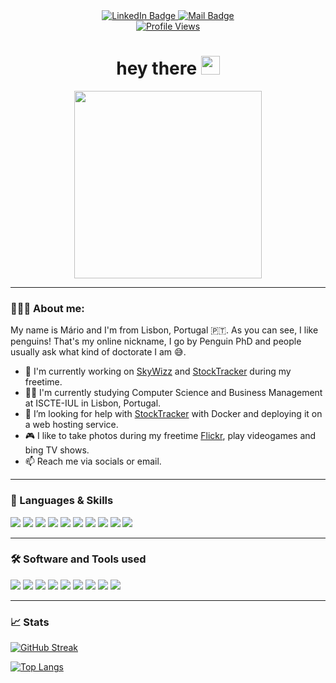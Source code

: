 <div id="badges" align="center">
  <a href="https://www.linkedin.com/in/kreativermario">
    <img src="https://img.shields.io/badge/LinkedIn-0077B5?style=for-the-badge&logo=linkedin&logoColor=white" alt="LinkedIn Badge"/>
  </a>
  <a href="mailto:kreativermario@gmail.com">
    <img src="https://img.shields.io/badge/Gmail-D14836?style=for-the-badge&logo=gmail&logoColor=white" alt="Mail Badge"/>
  </a>
</div>
<div id="stats" align="center">
  <a href="https://komarev.com/ghpvc/?username=kreativermario">
    <img src="https://komarev.com/ghpvc/?username=your-github-username&style=flat-square&color=blue" alt="Profile Views"/>
  </a>
</div>
<div id="about-me" align="center">
  <h1>
  hey there
  <img src="https://media.giphy.com/media/hvRJCLFzcasrR4ia7z/giphy.gif" width="30px"/>
  </h1>
  <img src="https://i.pinimg.com/originals/58/72/58/58725865c95fe20cfc595725fca0d6a3.gif" width="300"/>
</div>

---

### 👨‍💻🐧 About me:
My name is Mário and I'm from Lisbon, Portugal 🇵🇹. As you can see, I like penguins! That's my online nickname, I go by Penguin PhD and people usually ask what kind of doctorate I am 😅.
- 🔭 I'm currently working on [SkyWizz](https://github.com/kreativermario/SkyWizz) and [StockTracker](https://github.com/kreativermario/django_web) during my freetime.
- 👨‍🎓 I'm currently studying Computer Science and Business Management at ISCTE-IUL in Lisbon, Portugal.
- 🤔 I’m looking for help with [StockTracker](https://github.com/kreativermario/django_web) with Docker and deploying it on a web hosting service.
- 🎮 I like to take photos during my freetime [Flickr](https://www.flickr.com/photos/kreativermario/), play videogames and bing TV shows.
- 📫 Reach me via socials or email.
  
---
### 📖 Languages & Skills
<div id="skills">
  <img src="https://img.shields.io/badge/Java-ED8B00?style=for-the-badge&logo=openjdk&logoColor=white"/>
  <img src="https://img.shields.io/badge/Python-3776AB?style=for-the-badge&logo=python&logoColor=white"/>
  <img src="https://img.shields.io/badge/C-00599C?style=for-the-badge&logo=c&logoColor=white"/>
  <img src="https://img.shields.io/badge/PHP-777BB4?style=for-the-badge&logo=php&logoColor=white"/>
  <img src="https://img.shields.io/badge/HTML5-E34F26?style=for-the-badge&logo=html5&logoColor=white"/>
  <img src="https://img.shields.io/badge/CSS3-1572B6?style=for-the-badge&logo=css3&logoColor=white"/>
  <img src="https://img.shields.io/badge/Django-092E20?style=for-the-badge&logo=django&logoColor=white"/>
  <img src="https://img.shields.io/badge/MongoDB-4EA94B?style=for-the-badge&logo=mongodb&logoColor=white"/>
  <img src="https://img.shields.io/badge/MySQL-005C84?style=for-the-badge&logo=mysql&logoColor=white"/>
  <img src="https://img.shields.io/badge/MariaDB-003545?style=for-the-badge&logo=mariadb&logoColor=white"/>
</div>

---
### 🛠️ Software and Tools used
<div id="tools">
  <img src="https://img.shields.io/badge/IntelliJ_IDEA-000000.svg?style=for-the-badge&logo=intellij-idea&logoColor=white"/>
  <img src="https://img.shields.io/badge/Visual_Studio_Code-0078D4?style=for-the-badge&logo=visual%20studio%20code&logoColor=white"/>
  <img src="https://img.shields.io/badge/Eclipse-2C2255?style=for-the-badge&logo=eclipse&logoColor=white"/>
  <img src="https://img.shields.io/badge/PyCharm-000000.svg?&style=for-the-badge&logo=PyCharm&logoColor=white"/>
  <img src="https://img.shields.io/badge/Trello-0052CC?style=for-the-badge&logo=trello&logoColor=white"/>
  <img src="https://img.shields.io/badge/GIT-E44C30?style=for-the-badge&logo=git&logoColor=white"/>
  <img src="https://img.shields.io/badge/iTerm2-000000?style=for-the-badge&logo=iterm2&logoColor=white"/>
  <img src="https://img.shields.io/badge/docker-%230db7ed.svg?style=for-the-badge&logo=docker&logoColor=white"/>
  <img src="https://img.shields.io/badge/Figma-F24E1E?style=for-the-badge&logo=figma&logoColor=white"/>
</div>

---

### 📈 Stats

[![GitHub Streak](http://github-readme-streak-stats.herokuapp.com?user=kreativermario&mode=weekly)](https://git.io/streak-stats)

[![Top Langs](https://github-readme-stats.vercel.app/api/top-langs/?username=kreativermario&layout=compact&theme=vision-friendly-light)](https://github.com/anuraghazra/github-readme-stats)
